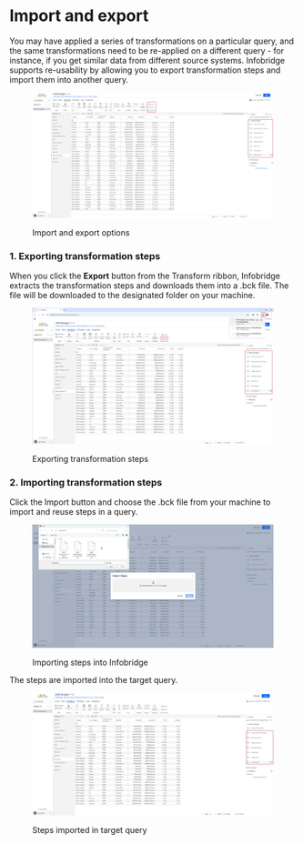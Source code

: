 # Import and export

You may have applied a series of transformations on a particular query, and the same transformations need to be re-applied on a different query - for instance, if you get similar data from different source systems. Infobridge supports re-usability by allowing you to export transformation steps and import them into another query.

<figure><img src="../../.gitbook/assets/image (2) (1) (1) (1) (1) (1) (1) (1) (1) (1) (1) (1) (1).png" alt=""><figcaption><p>Import and export options</p></figcaption></figure>

### 1. Exporting transformation steps

When you click the **Export** button from the Transform ribbon, Infobridge extracts the transformation steps and downloads them into a .bck file. The file will be downloaded to the designated folder on your machine.

<figure><img src="../../.gitbook/assets/image (5) (1) (1).png" alt=""><figcaption><p>Exporting transformation steps</p></figcaption></figure>

### 2. Importing transformation steps

Click the Import button and choose the .bck file from your machine to import and reuse steps in a query.

<figure><img src="../../.gitbook/assets/image (7) (1).png" alt=""><figcaption><p>Importing steps into Infobridge</p></figcaption></figure>

The steps are imported into the target query.

<figure><img src="../../.gitbook/assets/image (1329).png" alt=""><figcaption><p>Steps imported in target query</p></figcaption></figure>
